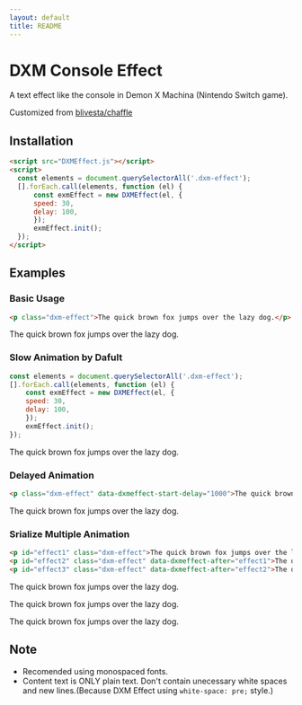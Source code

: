 ```yaml
---
layout: default
title: README
---
```


# DXM Console Effect

A text effect like the console in Demon X Machina (Nintendo Switch game).

Customized from [blivesta/chaffle](https://github.com/blivesta/chaffle)

## Installation

```html
<script src="DXMEffect.js"></script>
<script>
  const elements = document.querySelectorAll('.dxm-effect');
  [].forEach.call(elements, function (el) {
      const exmEffect = new DXMEffect(el, { 
      speed: 30,
      delay: 100,
      });
      exmEffect.init();
  });
</script>
```

## Examples

### Basic Usage
```html
<p class="dxm-effect">The quick brown fox jumps over the lazy dog.</p>
```

<p class="dxm-effect">The quick brown fox jumps over the lazy dog.</p>

### Slow Animation by Dafult

```javascript
const elements = document.querySelectorAll('.dxm-effect');
[].forEach.call(elements, function (el) {
    const exmEffect = new DXMEffect(el, { 
    speed: 30,
    delay: 100,
    });
    exmEffect.init();
});
```

<p class="dxm-effect-slow">The quick brown fox jumps over the lazy dog.</p>

### Delayed Animation

```html
<p class="dxm-effect" data-dxmeffect-start-delay="1000">The quick brown fox jumps over the lazy dog.</p>
```

<p class="dxm-effect" data-dxmeffect-start-delay="1000">The quick brown fox jumps over the lazy dog.</p>

### Srialize Multiple Animation

```html
<p id="effect1" class="dxm-effect">The quick brown fox jumps over the lazy dog.</p>
<p id="effect2" class="dxm-effect" data-dxmeffect-after="effect1">The quick brown fox jumps over the lazy dog.</p>
<p id="effect3" class="dxm-effect" data-dxmeffect-after="effect2">The quick brown fox jumps over the lazy dog.</p>
```

<p id="effect1" class="dxm-effect">The quick brown fox jumps over the lazy dog.</p>
<p id="effect2" class="dxm-effect" data-dxmeffect-after="effect1">The quick brown fox jumps over the lazy dog.</p>
<p id="effect3" class="dxm-effect" data-dxmeffect-after="effect2">The quick brown fox jumps over the lazy dog.</p>

## Note
- Recomended using monospaced fonts.
- Content text is ONLY plain text. Don't contain unecessary white spaces and new lines.(Because DXM Effect using `white-space: pre;` style.)
